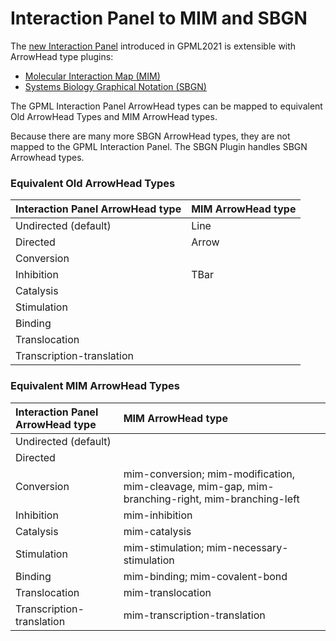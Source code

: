 # Interaction Panel to MIM and SBGN

The [new Interaction Panel](Whats-New-GPML2021.md#new-interaction-panel) introduced in GPML2021 is extensible with ArrowHead type plugins: 
* [Molecular Interaction Map (MIM)](#equivalent-mim-arrowhead-types) 
* [Systems Biology Graphical Notation (SBGN)](#equivalent-sbgn-arrowhead-types)

The GPML Interaction Panel ArrowHead types can be mapped to equivalent Old ArrowHead Types and MIM ArrowHead types.  

Because there are many more SBGN ArrowHead types, they are not mapped to the GPML Interaction Panel. The SBGN Plugin handles SBGN Arrowhead types. 

### Equivalent Old ArrowHead Types  

| Interaction Panel ArrowHead type| MIM ArrowHead type |
|:---|:---|
|Undirected (default)|  Line |
|Directed|  Arrow |
|Conversion|  |  
|Inhibition| TBar |
|Catalysis|  |
|Stimulation|  |
|Binding|  |
|Translocation|  |
|Transcription-translation|  |

### Equivalent MIM ArrowHead Types  

| Interaction Panel ArrowHead type| MIM ArrowHead type |
|:---|:---|
|Undirected (default)|  |
|Directed|  |
|Conversion| mim-conversion;  mim-modification, mim-cleavage, mim-gap, mim-branching-right, mim-branching-left |  
|Inhibition| mim-inhibition |
|Catalysis| mim-catalysis |
|Stimulation| mim-stimulation; mim-necessary-stimulation |
|Binding| mim-binding; mim-covalent-bond |
|Translocation| mim-translocation |
|Transcription-translation| mim-transcription-translation |

